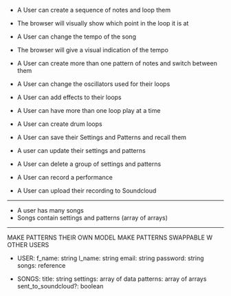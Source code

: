 * A User can create a sequence of notes and loop them
* The browser will visually show which point in the loop it is at
* A User can change the tempo of the song
* The browser will give a visual indication of the tempo
* A User can create more than one pattern of notes and switch between them
* A User can change the oscillators used for their loops
* A User can add effects to their loops

* A User can have more than one loop play at a time
* A User can create drum loops

* A User can save their Settings and Patterns and recall them
* A user can update their settings and patterns
* A User can delete a group of settings and patterns

* A User can record a performance
* A User can upload their recording to Soundcloud


***********************
* A user has many songs
* Songs contain settings and patterns (array of arrays)
***********************

MAKE PATTERNS THEIR OWN MODEL
MAKE PATTERNS SWAPPABLE W OTHER USERS

* USER:
  f_name: string
  l_name: string
  email: string
  password: string
  songs: reference

* SONGS:
  title: string
  settings: array of data
  patterns: array of arrays
  sent_to_soundcloud?: boolean

